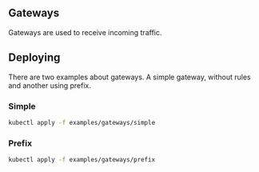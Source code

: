 ## Gateways

Gateways are used to receive incoming traffic.

## Deploying

There are two examples about gateways. A simple gateway, without rules and another
using prefix.

### Simple

```sh
kubectl apply -f examples/gateways/simple
```

### Prefix

```sh
kubectl apply -f examples/gateways/prefix
```

